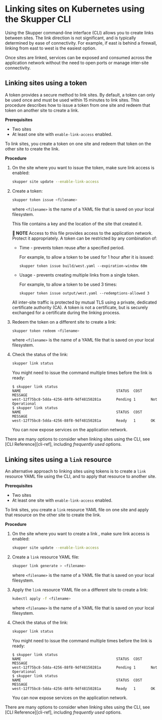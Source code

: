 # Linking sites on Kubernetes using the Skupper CLI

Using the Skupper command-line interface (CLI) allows you to create links between sites.
The link direction is not significant, and is typically determined by ease of connectivity. For example, if east is behind a firewall, linking from east to west is the easiest option.

Once sites are linked, services can be exposed and consumed across the application network without the need to open ports or manage inter-site connectivity.

## Linking sites using a token

A token provides a secure method to link sites.
By default, a token can only be used once and must be used within 15 minutes to link sites.
This procedure describes how to issue a token from one site and redeem that token on another site to create a link.

**Prerequisites**

* Two sites
* At least one site with `enable-link-access` enabled.

To link sites, you create a token on one site and redeem that token on the other site to create the link.

**Procedure**

1. On the site where you want to issue the token, make sure link access is enabled:
   ```bash
   skupper site update --enable-link-access
   ```
2. Create a token:
   ```bash
   skupper token issue <filename>
   ```
   where `<filename>` is the name of a YAML file that is saved on your local filesystem.

   This file contains a key and the location of the site that created it.

   **📌 NOTE**
   Access to this file provides access to the application network.
   Protect it appropriately.
   A token can be restricted by any combination of:

   * Time - prevents token reuse after a specified period.

     For example, to allow a token to be used for 1 hour after it is issued:
     ```
     skupper token issue build/west.yaml --expiration-window 60m
     ```
   * Usage - prevents creating multiple links from a single token.

     For example, to allow a token to be used 3 times:
     ```
     skupper token issue output/west.yaml --redemptions-allowed 3
     ```

   All inter-site traffic is protected by mutual TLS using a private, dedicated certificate authority (CA).
   A token is not a certificate, but is securely exchanged for a certificate during the linking process.

3. Redeem the token on a different site to create a link:
   ```bash
   skupper token redeem <filename>
   ```
   where `<filename>` is the name of a YAML file that is saved on your local filesystem.

4. Check the status of the link:
   ```bash
   skupper link status
   ```
   You might need to issue the command multiple times before the link is ready:
   ```
   $ skupper link status
   NAME                                            STATUS  COST    MESSAGE
   west-12f75bc8-5dda-4256-88f8-9df48150281a       Pending 1       Not Operational
   $ skupper link status
   NAME                                            STATUS  COST    MESSAGE
   west-12f75bc8-5dda-4256-88f8-9df48150281a       Ready   1       OK
   ```
   You can now expose services on the application network.

There are many options to consider when linking sites using the CLI, see [CLI Reference][cli-ref], including *frequently used* options.

## Linking sites using a `link` resource

An alternative approach to linking sites using tokens is to create a `link` resource YAML file using the CLI, and to apply that resource to another site.

**Prerequisites**

* Two sites
* At least one site with `enable-link-access` enabled.

To link sites, you create a `link` resource YAML file on one site and apply that resource on the other site to create the link.

**Procedure**

1. On the site where you want to create a link , make sure link access is enabled:
   ```bash
   skupper site update --enable-link-access
   ```
2. Create a `link` resource YAML file:
   ```bash
   skupper link generate > <filename>
   ```
   where `<filename>` is the name of a YAML file that is saved on your local filesystem.

3. Apply the `link` resource YAML file on a different site to create a link:
   ```bash
   kubectl apply -f <filename>
   ```
   where `<filename>` is the name of a YAML file that is saved on your local filesystem.

4. Check the status of the link:
   ```bash
   skupper link status
   ```
   You might need to issue the command multiple times before the link is ready:
   ```
   $ skupper link status
   NAME                                            STATUS  COST    MESSAGE
   west-12f75bc8-5dda-4256-88f8-9df48150281a       Pending 1       Not Operational
   $ skupper link status
   NAME                                            STATUS  COST    MESSAGE
   west-12f75bc8-5dda-4256-88f8-9df48150281a       Ready   1       OK
   ```
   You can now expose services on the application network.

There are many options to consider when linking sites using the CLI, see [CLI Reference][cli-ref], including *frequently used* options.
